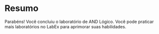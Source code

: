 # Resumo

Parabéns! Você concluiu o laboratório de AND Lógico. Você pode praticar mais laboratórios no LabEx para aprimorar suas habilidades.
